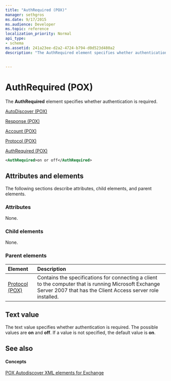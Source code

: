 ```yaml
---
title: "AuthRequired (POX)"
manager: sethgros
ms.date: 9/17/2015
ms.audience: Developer
ms.topic: reference
localization_priority: Normal
api_type:
- schema
ms.assetid: 241a23ee-d2a2-4724-b794-d0d523d480a2
description: "The AuthRequired element specifies whether authentication is required."
 
 
---
```


# AuthRequired (POX)

The **AuthRequired** element specifies whether authentication is required. 
  
[AutoDiscover (POX)](autodiscover-pox.md)
  
[Response (POX)](response-pox.md)
  
[Account (POX)](account-pox.md)
  
[Protocol (POX)](protocol-pox.md)
  
[AuthRequired (POX)](authrequired-pox.md)
  
```xml
<AuthRequired>on or off</AuthRequired>
```

## Attributes and elements

The following sections describe attributes, child elements, and parent elements.
  
### Attributes

None.
  
### Child elements

None.
  
### Parent elements

|**Element**|**Description**|
|:-----|:-----|
|[Protocol (POX)](protocol-pox.md) <br/> |Contains the specifications for connecting a client to the computer that is running Microsoft Exchange Server 2007 that has the Client Access server role installed.  <br/> |
   
## Text value

The text value specifies whether authentication is required. The possible values are **on** and **off**. If a value is not specified, the default value is **on**. 
  
## See also

#### Concepts

[POX Autodiscover XML elements for Exchange](pox-autodiscover-xml-elements-for-exchange.md)

